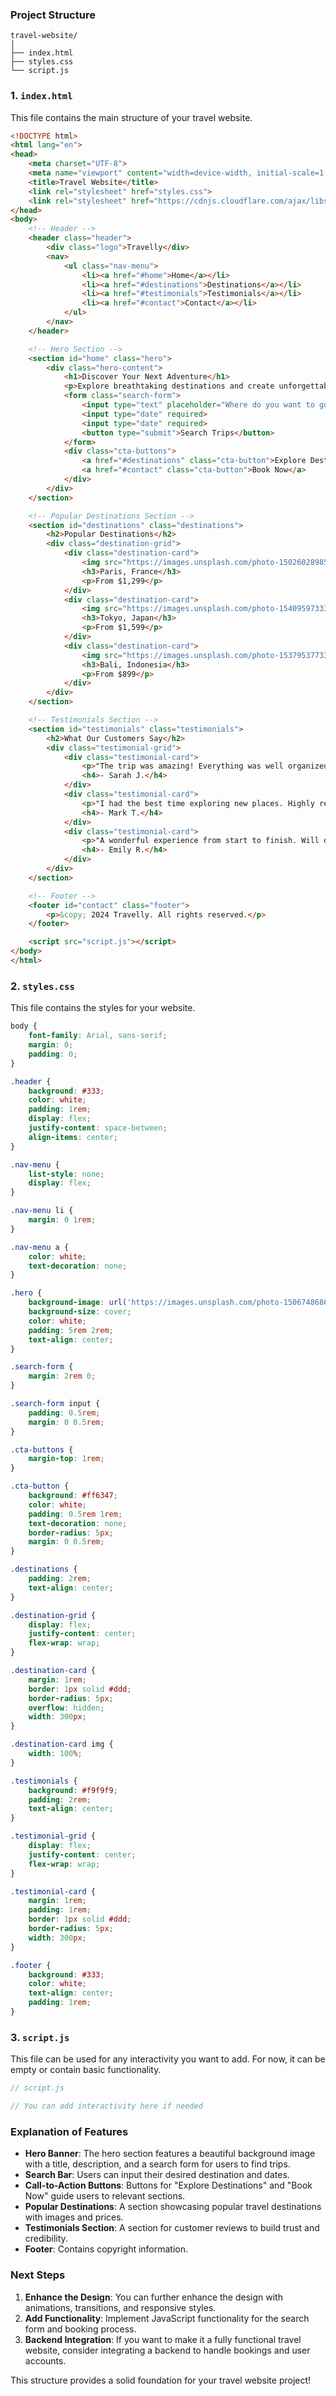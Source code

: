 ### Project Structure
```
travel-website/
│
├── index.html
├── styles.css
└── script.js
```

### 1. `index.html`
This file contains the main structure of your travel website.

```html
<!DOCTYPE html>
<html lang="en">
<head>
    <meta charset="UTF-8">
    <meta name="viewport" content="width=device-width, initial-scale=1.0">
    <title>Travel Website</title>
    <link rel="stylesheet" href="styles.css">
    <link rel="stylesheet" href="https://cdnjs.cloudflare.com/ajax/libs/font-awesome/5.15.4/css/all.min.css">
</head>
<body>
    <!-- Header -->
    <header class="header">
        <div class="logo">Travelly</div>
        <nav>
            <ul class="nav-menu">
                <li><a href="#home">Home</a></li>
                <li><a href="#destinations">Destinations</a></li>
                <li><a href="#testimonials">Testimonials</a></li>
                <li><a href="#contact">Contact</a></li>
            </ul>
        </nav>
    </header>

    <!-- Hero Section -->
    <section id="home" class="hero">
        <div class="hero-content">
            <h1>Discover Your Next Adventure</h1>
            <p>Explore breathtaking destinations and create unforgettable memories.</p>
            <form class="search-form">
                <input type="text" placeholder="Where do you want to go?" required>
                <input type="date" required>
                <input type="date" required>
                <button type="submit">Search Trips</button>
            </form>
            <div class="cta-buttons">
                <a href="#destinations" class="cta-button">Explore Destinations</a>
                <a href="#contact" class="cta-button">Book Now</a>
            </div>
        </div>
    </section>

    <!-- Popular Destinations Section -->
    <section id="destinations" class="destinations">
        <h2>Popular Destinations</h2>
        <div class="destination-grid">
            <div class="destination-card">
                <img src="https://images.unsplash.com/photo-1502602898536-47ad22581b52?w=400&h=300&fit=crop" alt="Paris">
                <h3>Paris, France</h3>
                <p>From $1,299</p>
            </div>
            <div class="destination-card">
                <img src="https://images.unsplash.com/photo-1540959733332-eab4deabeeaf?w=400&h=300&fit=crop" alt="Tokyo">
                <h3>Tokyo, Japan</h3>
                <p>From $1,599</p>
            </div>
            <div class="destination-card">
                <img src="https://images.unsplash.com/photo-1537953773345-d172ccf13cf1?w=400&h=300&fit=crop" alt="Bali">
                <h3>Bali, Indonesia</h3>
                <p>From $899</p>
            </div>
        </div>
    </section>

    <!-- Testimonials Section -->
    <section id="testimonials" class="testimonials">
        <h2>What Our Customers Say</h2>
        <div class="testimonial-grid">
            <div class="testimonial-card">
                <p>"The trip was amazing! Everything was well organized and the guides were fantastic."</p>
                <h4>- Sarah J.</h4>
            </div>
            <div class="testimonial-card">
                <p>"I had the best time exploring new places. Highly recommend this travel agency!"</p>
                <h4>- Mark T.</h4>
            </div>
            <div class="testimonial-card">
                <p>"A wonderful experience from start to finish. Will definitely book again!"</p>
                <h4>- Emily R.</h4>
            </div>
        </div>
    </section>

    <!-- Footer -->
    <footer id="contact" class="footer">
        <p>&copy; 2024 Travelly. All rights reserved.</p>
    </footer>

    <script src="script.js"></script>
</body>
</html>
```

### 2. `styles.css`
This file contains the styles for your website.

```css
body {
    font-family: Arial, sans-serif;
    margin: 0;
    padding: 0;
}

.header {
    background: #333;
    color: white;
    padding: 1rem;
    display: flex;
    justify-content: space-between;
    align-items: center;
}

.nav-menu {
    list-style: none;
    display: flex;
}

.nav-menu li {
    margin: 0 1rem;
}

.nav-menu a {
    color: white;
    text-decoration: none;
}

.hero {
    background-image: url('https://images.unsplash.com/photo-1506748686214-e9df14d4d9d0?crop=entropy&cs=tinysrgb&fit=max&fm=jpg&ixid=MnwzNjUyOXwwfDF8c2VhcmNofDF8fHRyYXZlbHxlbnwwfHx8fDE2MjY2MjY1NzM&ixlib=rb-1.2.1&q=80&w=1080');
    background-size: cover;
    color: white;
    padding: 5rem 2rem;
    text-align: center;
}

.search-form {
    margin: 2rem 0;
}

.search-form input {
    padding: 0.5rem;
    margin: 0 0.5rem;
}

.cta-buttons {
    margin-top: 1rem;
}

.cta-button {
    background: #ff6347;
    color: white;
    padding: 0.5rem 1rem;
    text-decoration: none;
    border-radius: 5px;
    margin: 0 0.5rem;
}

.destinations {
    padding: 2rem;
    text-align: center;
}

.destination-grid {
    display: flex;
    justify-content: center;
    flex-wrap: wrap;
}

.destination-card {
    margin: 1rem;
    border: 1px solid #ddd;
    border-radius: 5px;
    overflow: hidden;
    width: 300px;
}

.destination-card img {
    width: 100%;
}

.testimonials {
    background: #f9f9f9;
    padding: 2rem;
    text-align: center;
}

.testimonial-grid {
    display: flex;
    justify-content: center;
    flex-wrap: wrap;
}

.testimonial-card {
    margin: 1rem;
    padding: 1rem;
    border: 1px solid #ddd;
    border-radius: 5px;
    width: 300px;
}

.footer {
    background: #333;
    color: white;
    text-align: center;
    padding: 1rem;
}
```

### 3. `script.js`
This file can be used for any interactivity you want to add. For now, it can be empty or contain basic functionality.

```javascript
// script.js

// You can add interactivity here if needed
```

### Explanation of Features
- **Hero Banner**: The hero section features a beautiful background image with a title, description, and a search form for users to find trips.
- **Search Bar**: Users can input their desired destination and dates.
- **Call-to-Action Buttons**: Buttons for "Explore Destinations" and "Book Now" guide users to relevant sections.
- **Popular Destinations**: A section showcasing popular travel destinations with images and prices.
- **Testimonials Section**: A section for customer reviews to build trust and credibility.
- **Footer**: Contains copyright information.

### Next Steps
1. **Enhance the Design**: You can further enhance the design with animations, transitions, and responsive styles.
2. **Add Functionality**: Implement JavaScript functionality for the search form and booking process.
3. **Backend Integration**: If you want to make it a fully functional travel website, consider integrating a backend to handle bookings and user accounts.

This structure provides a solid foundation for your travel website project!